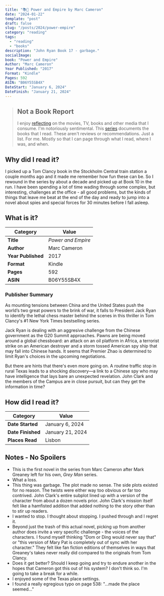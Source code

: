 ```yaml
---
title: "📚🪫 Power and Empire by Marc Cameron"
date: "2024-01-22"
template: "post"
draft: false
slug: "/posts/2024/power-empire"
category: "reading"
tags:
  - "reading"
  - "books"
description: "John Ryan Book 17 - garbage."
socialImage:
book: "Power and Empire"
Author: "Marc Cameron"
Year Published: "2017"
Format: "Kindle"
Pages: 592
ASIN: "B06Y55SB4X"
DateStart: "January 6, 2024"
DateFinish: "January 21, 2024"
---
```


> ## Not a Book Report
> I enjoy [reflecting](https://blog.samrhea.com/posts/2019/analyze-media-habits) on the movies, TV, books and other media that I consume. I'm notoriously sentimental. This [series](https://blog.samrhea.com/category/reading) documents the books that I read. These aren't reviews or recommendations. Just a list. For me. Mostly so that I can page through what I read, where I was, and when.

## Why did I read it?
I picked up a Tom Clancy book in the Stockholm Central train station a couple months ago and it made me remember how fun these can be. So I rewound in the series by about a decade and picked up at Book 10 in the run. I have been spending a lot of time wading through some complex, but interesting, challenges at the office - all good problems, but the kinds of things that leave me beat at the end of the day and ready to jump into a novel about spies and special forces for 30 minutes before I fall asleep.

## What is it?
|Category|Value|
|---|---|
|**Title**|*Power and Empire*|
|**Author**|Marc Cameron|
|**Year Published**|2017|
|**Format**|Kindle|
|**Pages**|592|
|**ASIN**|B06Y55SB4X|

### Publisher Summary

As mounting tensions between China and the United States push the world’s two great powers to the brink of war, it falls to President Jack Ryan to identify the lethal chess master behind the scenes in this thriller in Tom Clancy's #1 New York Times bestselling series.

Jack Ryan is dealing with an aggresive challenge from the Chinese government as the G20 Summit approaches. Pawns are being moved around a global chessboard: an attack on an oil platform in Africa, a terrorist strike on an American destroyer and a storm tossed American spy ship that may fall into Chinese hands. It seems that Premier Zhao is determined to limit Ryan's choices in the upcoming negotiations.

But there are hints that there's even more going on. A routine traffic stop in rural Texas leads to a shocking discovery—a link to a Chinese spy who may have intelligence that lays bare an unexpected revelation. John Clark and the members of the Campus are in close pursuit, but can they get the information in time?

## How did I read it?
|Category|Value|
|---|---|
|**Date Started**|January 6, 2024|
|**Date Finished**|January 21, 2024|
|**Places Read**|Lisbon|

## Notes - No Spoilers
* This is the first novel in the series from Marc Cameron after Mark Greaney left for his own, *Grey Man* series.
* What a loss.
* This thing was garbage. The plot made no sense. The side plots existed for no reason. The twists were either way too obvious or far too contrived. John Clark's entire subplot lined up with a version of the character from about a dozen novels prior. John Clark's mission itself felt like a hamfisted addition that added nothing to the story other than to stir up readers.
* I wanted to stop. I thought about stopping. I pushed through and I regret it.
* Beyond just the trash of this actual novel, picking up from another author does invite a very specific challenge - the voices of the characters. I found myself thinking "Dom or Ding would never say that" or "this version of Mary Pat is completely out of sync with her character." They felt like fan fiction editions of themselves in ways that Greaney's takes never really did compared to the originals from Tom Clancy.
* Does it get better? Should I keep going and try to endure another in the hopes that Cameron got this out of his system? I don't think so. I'm going to take a break for a while.
* I enjoyed some of the Texas place settings.
* I found a really egregious typo on page 538: "...made the place seemed..."
